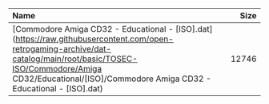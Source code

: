 |Name|Size|
|:---|---:|
|[Commodore Amiga CD32 - Educational - [ISO].dat](https://raw.githubusercontent.com/open-retrogaming-archive/dat-catalog/main/root/basic/TOSEC-ISO/Commodore/Amiga CD32/Educational/[ISO]/Commodore Amiga CD32 - Educational - [ISO].dat)|12746|
